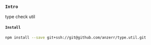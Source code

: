 
### `Intro`
type check util

#### `Install`
``` bash
npm install --save git+ssh://git@github.com/anzerr/type.util.git
```

